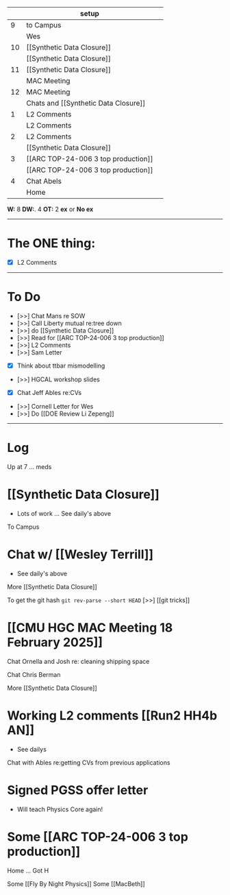 
|     | setup                                |     |
| --- | ------------------------------------ | --- |
| 9   | to Campus                            |     |
|     | Wes                                  |     |
| 10  | [[Synthetic Data Closure]]           |     |
|     | [[Synthetic Data Closure]]           |     |
| 11  | [[Synthetic Data Closure]]           |     |
|     | MAC Meeting                          |     |
| 12  | MAC Meeting                          |     |
|     | Chats and [[Synthetic Data Closure]] |     |
| 1   | L2 Comments                          |     |
|     | L2 Comments                          |     |
| 2   | L2 Comments                          |     |
|     | [[Synthetic Data Closure]]           |     |
| 3   | [[ARC TOP-24-006 3 top production]]  |     |
|     | [[ARC TOP-24-006 3 top production]]  |     |
| 4   | Chat Abels                           |     |
|     | Home                                 |     |

**W:** 8 
**DW:**. 4
**OT:** 2
**ex** or **No ex**

---
# The ONE thing: 
- [x]  L2 Comments

---
# To Do

- [>>]  Chat Mans re SOW
- [>>] Call Liberty mutual re:tree down
- [>>] do [[Synthetic Data Closure]]
- [>>] Read for [[ARC TOP-24-006 3 top production]]
- [>>]  L2 Comments
- [>>] Sam Letter
- [x] Think about ttbar mismodelling
- [>>] HGCAL workshop slides 
- [x] Chat Jeff Ables re:CVs
- [>>] Cornell Letter for Wes
- [>>] Do  [[DOE Review Li Zepeng]]

---

# Log

Up at 7 ... meds

# [[Synthetic Data Closure]]
- Lots of work ... See daily's above

To Campus 

# Chat w/ [[Wesley Terrill]]
- See daily's above

More [[Synthetic Data Closure]]

To get the git hash
`git rev-parse --short HEAD` [>>]  [[git tricks]]


# [[CMU HGC MAC Meeting 18 February 2025]]

Chat Ornella and Josh re: cleaning shipping space

Chat Chris Berman

More [[Synthetic Data Closure]]


# Working L2 comments [[Run2 HH4b AN]]
- See dailys

Chat with Ables  re:getting CVs from previous applications

# Signed PGSS offer letter
- Will teach Physics Core again!

# Some [[ARC TOP-24-006 3 top production]]


Home ... Got H 

Some [[Fly By Night Physics]]
Some [[MacBeth]]